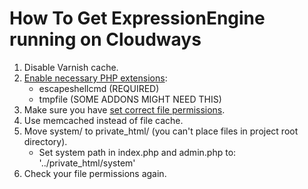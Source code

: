 # How To Get ExpressionEngine running on Cloudways

1. Disable Varnish cache.
2. [Enable necessary PHP extensions](https://support.cloudways.com/en/articles/7891624-how-to-enable-php-functions):
   - escapeshellcmd (REQUIRED)
   - tmpfile (SOME ADDONS MIGHT NEED THIS)
3. Make sure you have [set correct file permissions](https://docs.expressionengine.com/latest/installation/installation.html#3-set-file-permissions).
4. Use memcached instead of file cache.
5. Move system/ to private_html/ (you can't place files in project root directory).
   - Set system path in index.php and admin.php to: '../private_html/system'
6. Check your file permissions again.
